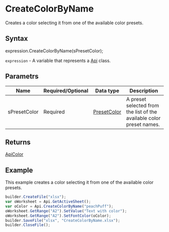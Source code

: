 # CreateColorByName

Creates a color selecting it from one of the available color presets.

## Syntax

expression.CreateColorByName(sPresetColor);

`expression` - A variable that represents a [Api](../Api.md) class.

## Parametrs

| **Name** | **Required/Optional** | **Data type** | **Description** |
| ------------- | ------------- | ------------- | ------------- |
| sPresetColor | Required | [PresetColor](../../../Enumerations/PresetColor.md) | A preset selected from the list of the available color preset names. |

## Returns

[ApiColor](../../ApiColor/ApiColor.md)

## Example

This example creates a color selecting it from one of the available color presets.

```javascript
builder.CreateFile("xlsx");
var oWorksheet = Api.GetActiveSheet();
var oColor = Api.CreateColorByName("peachPuff");
oWorksheet.GetRange("A2").SetValue("Text with color");
oWorksheet.GetRange("A2").SetFontColor(oColor);
builder.SaveFile("xlsx", "CreateColorByName.xlsx");
builder.CloseFile();
```